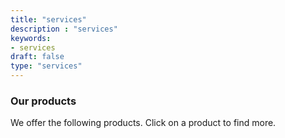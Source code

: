 ```yaml
---
title: "services"
description : "services" 
keywords:
- services
draft: false
type: "services"
---
```


### Our products

We offer the following products. Click on a product to find more.